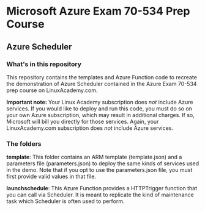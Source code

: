 # Microsoft Azure Exam 70-534 Prep Course
## Azure Scheduler

### What's in this repository
This repository contains the templates and Azure Function code to recreate the demonstration of Azure Scheduler contained in the Azure Exam 70-534 prep course on LinuxAcademy.com.

**Important note:** Your Linux Academy subscription does _not_ include Azure services. If you would like to deploy and run this code, you must do so on your own Azure subscription, which may result in additional charges. If so, Microsoft will bill you directly for those services. Again, your LinuxAcademy.com subscription does _not_ include Azure services.

### The folders
**template**: This folder contains an ARM template (template.json) and a parameters file (parameters.json) to deploy the same kinds of services used in the demo. Note that if you opt to use the parameters.json file, you must first provide valid values in that file.

**launchschedule**: This Azure Function provides a HTTPTrigger function that you can call via Scheduler. It is meant to replicate the kind of maintenance task which Scheduler is often used to perform.
